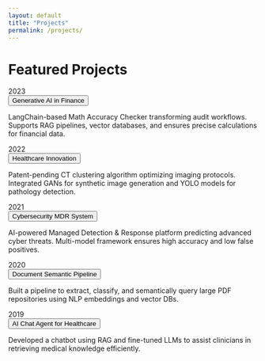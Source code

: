 ```yaml
---
layout: default
title: "Projects"
permalink: /projects/
---
```


# Featured Projects

<div class="timeline fade-in">

<div class="timeline-entry">
  <div class="timeline-date">2023</div>
  <button class="collapsible">Generative AI in Finance</button>
  <div class="content-collapsible">
    <p>LangChain-based Math Accuracy Checker transforming audit workflows. Supports RAG pipelines, vector databases, and ensures precise calculations for financial data.</p>
  </div>
</div>

<div class="timeline-entry">
  <div class="timeline-date">2022</div>
  <button class="collapsible">Healthcare Innovation</button>
  <div class="content-collapsible">
    <p>Patent-pending CT clustering algorithm optimizing imaging protocols. Integrated GANs for synthetic image generation and YOLO models for pathology detection.</p>
  </div>
</div>

<div class="timeline-entry">
  <div class="timeline-date">2021</div>
  <button class="collapsible">Cybersecurity MDR System</button>
  <div class="content-collapsible">
    <p>AI-powered Managed Detection & Response platform predicting advanced cyber threats. Multi-model framework ensures high accuracy and low false positives.</p>
  </div>
</div>

<div class="timeline-entry">
  <div class="timeline-date">2020</div>
  <button class="collapsible">Document Semantic Pipeline</button>
  <div class="content-collapsible">
    <p>Built a pipeline to extract, classify, and semantically query large PDF repositories using NLP embeddings and vector DBs.</p>
  </div>
</div>

<div class="timeline-entry">
  <div class="timeline-date">2019</div>
  <button class="collapsible">AI Chat Agent for Healthcare</button>
  <div class="content-collapsible">
    <p>Developed a chatbot using RAG and fine-tuned LLMs to assist clinicians in retrieving medical knowledge efficiently.</p>
  </div>
</div>

</div>
